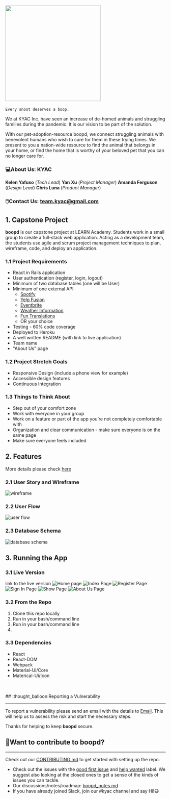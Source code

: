 # <img width="300" src="./img/logo.jpg"/>

```
Every snoot deserves a boop.
```
We at KYAC Inc. have seen an increase of de-homed animals and struggling families during the pandemic. It is our vision to be part of the solution. 

With our pet-adoption-resource boopd, we connect struggling animals with benevolent humans who wish to care for them in these trying times. We present to you a nation-wide resource to find the animal that belongs in your home, or find the home that is worthy of your beloved pet that you can no longer care for.

### :computer:About Us: KYAC

**Kelen Yafuso** (*Tech Lead*)  **Yan Xu** (*Project Manager*)  **Amanda Ferguson** (*Design Lead*)  **Chris Luna** (*Product Manager*)

### :computer_mouse:Contact Us: team.kyac@gmail.com

## 1. Capstone Project 
**boopd** is our capstone project at LEARN Academy. Students work in a small group to create a full-stack web application. Acting as a development team, the students use agile and scrum project management techniques to plan, wireframe, code, and deploy an application.

### 1.1 Project Requirements
- React in Rails application
- User authentication (register, login, logout)
- Minimum of two database tables (one will be User)
- Minimum of one external API
  - [ Spotify ](https://developer.spotify.com/documentation/web-api/)
  - [ Yelp Fusion ](https://www.yelp.com/fusion)
  - [ Eventbrite ](https://www.eventbrite.com/platform/api)
  - [ Weather Information ](https://weatherstack.com/documentation)
  - [ Fun Translations ](https://funtranslations.com/api/)
  - OR your choice
- Testing - 60% code coverage
- Deployed to Heroku
- A well written README (with link to live application)
- Team name
- "About Us" page

### 1.2 Project Stretch Goals
- Responsive Design (include a phone view for example)
- Accessible design features
- Continuous Integration

### 1.3 Things to Think About
- Step out of your comfort zone
- Work with everyone in your group
- Work on a feature or part of the app you’re not completely comfortable with
- Organization and clear communication - make sure everyone is on the same page
- Make sure everyone feels included

## 2. Features
More details please check [here](https://spark.adobe.com/page/uDyY6hGN9zU6O/) 
### 2.1 User Story and Wireframe

![wireframe](./img/wireframe.png)

### 2.2 User Flow

![user flow](./img/flow.png)

### 2.3 Database Schema

![database schema](./img/db.png)

## 3. Running the App
### 3.1 Live Version
link to the live version
![Home page](./img/home.jpg)
![Index Page]()
![Register Page]()
![Sign In Page]()
![Show Page]()
![About Us Page]()

### 3.2 From the Repo
1. Clone this repo locally
2. Run in your bash/command line
3. Run  in your bash/command line
4. 

### 3.3 Dependencies
- React
- React-DOM
- Webpack
- Material-Ui/Core
- Materical-Ui/Icon
<br/>
<br/>
## :thought_balloon:Reporting a Vulnerability

---

To report a vulnerability please send an email with the details to [Email](team.kyac@gmail.com). This will help us to assess the risk and start the necessary steps.

Thanks for helping to keep **boopd** secure.

## :thought_balloon:Want to contribute to boopd?

---

Check out our [CONTRIBUTING.md]() to get started with setting up the repo.
- Check out the issues with the [good first issue]() and [help wanted]() label. We suggest also looking at the closed ones to get a sense of the kinds of issues you can tackle.
- Our discussions/notes/roadmap: [boopd_notes.md]()
- If you have already joined Slack, join our #kyac channel and say Hi!:smiley: